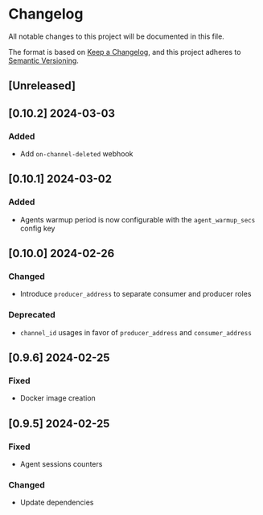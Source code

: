 # Changelog
All notable changes to this project will be documented in this file.

The format is based on [Keep a Changelog](https://keepachangelog.com/en/1.0.0/),
and this project adheres to [Semantic Versioning](https://semver.org/spec/v2.0.0.html).

## [Unreleased]

## [0.10.2] 2024-03-03
### Added
- Add `on-channel-deleted` webhook

## [0.10.1] 2024-03-02
### Added
- Agents warmup period is now configurable with the `agent_warmup_secs` config key

## [0.10.0] 2024-02-26
### Changed
- Introduce `producer_address` to separate consumer and producer roles

### Deprecated
- `channel_id` usages in favor of `producer_address` and `consumer_address`

## [0.9.6] 2024-02-25
### Fixed
- Docker image creation

## [0.9.5] 2024-02-25
### Fixed
- Agent sessions counters

### Changed
- Update dependencies